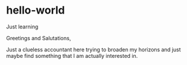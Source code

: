 # hello-world
Just learning

Greetings and Salutations,

Just a clueless accountant here trying to broaden my horizons and just maybe find something that I am actually interested in.
